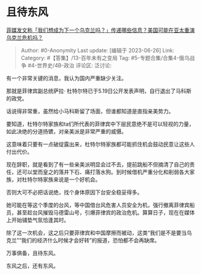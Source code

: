 # 且待东风
[菲媒发文称「我们想成为下一个乌克兰吗？」传递哪些信息？美国可能在亚太重演乌克兰危机吗？](https://www.zhihu.com/question/586688988/answer/3089516101)

> Author: #0-Anonymity
> Last update: [编辑于 2023-06-26]
> Link:
> Category: #【答集】/13-百年未有之变局
> Tag: #5-专题合集/合集4-俄乌战争 #4-世界史/4B-政治
> 评论区:
> 泛讨论:

有一个非常关键的消息，我认为国内严重缺少关注。

那就是菲律宾副总统萨拉· 杜特尔特已于5.19日公开发表声明，自行退出了马科斯的政党。

话说得非常重，虽然给小马科斯留了场面，但谁都知道是直指亲美势力。

要知道，杜特尔特家族和ta们所代表的菲律宾中下层民意绝不是可以轻视的力量，如此决绝的分道扬镳，对亲美派是非常严重的威慑。

这意味着只要有一点破绽露出来，杜特尔特家族都可能抓住机会鼓动民意让这些人付出代价。

现在辞职，就是看到了有一些亲美派明显会过不去，提前跳船不但摘清了自己的责任，还可以堂而皇之的落井下石、痛打落水狗。到时候借机严重分化和削弱各大家族，对杜特尔特家族来说是一个好机会。

否则大可不必把话说绝，找个身体原因下台安全稳妥得多。

她可能在等这个季度的台风，等中国借台风危害人员安全为机，强行撤离菲律宾船员，甚至趁台风摧毁马德雷山号，引爆菲律宾的政治危机。算算日子，现在在媒体上开始铺垫气氛恰逢其时。

除了这一次机会，这之后只要菲律宾和中国摩擦而被动，这类“我们是不是要当乌克兰”“我们的经济什么时候才会好转”的报道，恐怕都不会再缺席。

万事俱备，且待东风。

东风之后，还有东风。
